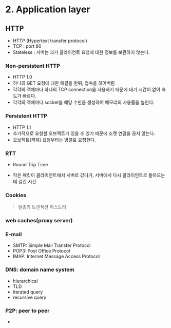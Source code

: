 # 2. Application layer

## HTTP

* HTTP (Hypertext transfer protocol)
* TCP : port 80
* Stateless : 서버는 과거 클라이언트 요청에 대한 정보를 보관하지 않는다.

### Non-persistent HTTP

* HTTP 1.0
* 하나의 GET 요청에 대한 해결을 한뒤, 접속을 끊어버림
* 각각의 객체마다 하나의 TCP connection을 사용하기 때문에 대기 시간이 없어 속도가 빠르다.
* 각각의 객체마다 socket을 해당 수만큼 생성하여 메모리의 사용률을 높인다.

### Persistent HTTP

* HTTP 1.1
* 추가적으로 요청할 오브젝트가 있을 수 있기 때문에 소켓 연결을 끊지 않는다.
* 오브젝트(객체) 요청부터는 병렬로 요청한다. 

### RTT

* Round Trip Time

* 작은 패킷이 클라이언트에서 서버로 갔다가, 서버에서 다시 클라이언트로 돌아오는데 걸린 시간

### Cookies

> 일종의 트랜잭션 히스토리

### web caches(proxy server)


### E-mail

* SMTP: Simple Mail Transfer Protocol
* POP3: Post Office Protocol
* IMAP: Internet Message Access Protocol

### DNS: domain name system

* hierarchical
* TLD
* iterated query
* recursive query

### P2P: peer to peer

* 
